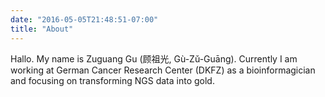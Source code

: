```yaml
---
date: "2016-05-05T21:48:51-07:00"
title: "About"
---
```


Hallo. My name is Zuguang Gu (顾祖光, Gù-Zǔ-Guāng). Currently I am working at
German Cancer Research Center (DKFZ) as a bioinformagician and focusing on
transforming NGS data into gold.


<p style='text-align:center'>
<script type="text/javascript">
          Math.random() < 0.5 ? document.write("<img style='width:500px' src='../image1.jpg' />") 
                              : document.write("<img style='width:500px' src='../image2.jpg' />") ;
</script>
</p>
